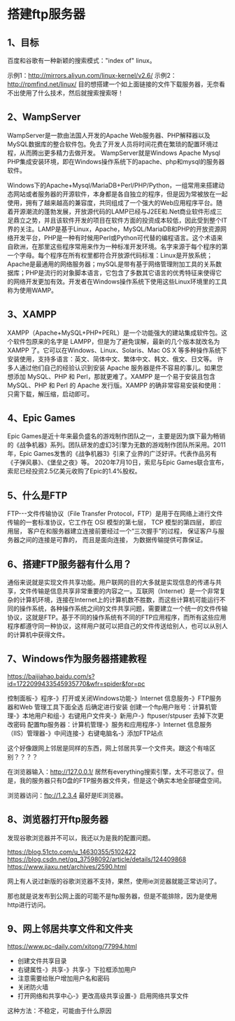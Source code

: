 # 搭建ftp服务器

## 1、目标
百度和谷歌有一种新颖的搜索模式："index of" linux。

示例1：http://mirrors.aliyun.com/linux-kernel/v2.6/
示例2：http://rpmfind.net/linux/
目的想搭建一个如上面链接的文件下载服务器，无奈看不出使用了什么技术，然后就搜索搜索呀！

## 2、WampServer
WampServer是一款由法国人开发的Apache Web服务器、PHP解释器以及MySQL数据库的整合软件包。免去了开发人员将时间花费在繁琐的配置环境过程，从而腾出更多精力去做开发。
WampServer就是Windows Apache Mysql PHP集成安装环境，即在Windows操作系统下的apache、php和mysql的服务器软件。

Windows下的Apache+Mysql/MariaDB+Perl/PHP/Python，一组常用来搭建动态网站或者服务器的开源软件，本身都是各自独立的程序，但是因为常被放在一起使用，拥有了越来越高的兼容度，共同组成了一个强大的Web应用程序平台。随着开源潮流的蓬勃发展，开放源代码的LAMP已经与J2EE和.Net商业软件形成三足鼎立之势，并且该软件开发的项目在软件方面的投资成本较低，因此受到整个IT界的关注。LAMP是基于Linux，Apache，MySQL/MariaDB和PHP的开放资源网络开发平台，PHP是一种有时候用Perl或Python可代替的编程语言。这个术语来自欧洲，在那里这些程序常用来作为一种标准开发环境。名字来源于每个程序的第一个字母。每个程序在所有权里都符合开放源代码标准：Linux是开放系统；Apache是最通用的网络服务器；mySQL是带有基于网络管理附加工具的关系数据库；PHP是流行的对象脚本语言，它包含了多数其它语言的优秀特征来使得它的网络开发更加有效。开发者在Windows操作系统下使用这些Linux环境里的工具称为使用WAMP。

## 3、XAMPP
XAMPP（Apache+MySQL+PHP+PERL）是一个功能强大的建站集成软件包。这个软件包原来的名字是 LAMPP，但是为了避免误解，最新的几个版本就改名为 XAMPP 了。它可以在Windows、Linux、Solaris、Mac OS X 等多种操作系统下安装使用，支持多语言：英文、简体中文、繁体中文、韩文、俄文、日文等。
许多人通过他们自己的经验认识到安装 Apache 服务器是件不容易的事儿。如果您想添加 MySQL、PHP 和 Perl，那就更难了。XAMPP 是一个易于安装且包含 MySQL、PHP 和 Perl 的 Apache 发行版。XAMPP 的确非常容易安装和使用：只需下载，解压缩，启动即可。

## 4、Epic Games
Epic Games是近十年来最负盛名的游戏制作团队之一，主要是因为旗下最为畅销的《战争机器》系列。团队研发的虚幻3引擎为无数的游戏制作团队所采用。2011年，Epic Games发售的《战争机器3》引来了业界的广泛好评。代表作品另有《子弹风暴》、《堡垒之夜》等。
2020年7月10日，索尼与Epic Games联合宣布，索尼已经投资2.5亿美元收购了Epic的1.4%股权。

## 5、什么是FTP
FTP---文件传输协议（File Transfer Protocol，FTP）是用于在网络上进行文件传输的一套标准协议，它工作在 OSI 模型的第七层， TCP 模型的第四层， 即应用层， 客户在和服务器建立连接前要经过一个“三次握手”的过程， 保证客户与服务器之间的连接是可靠的， 而且是面向连接， 为数据传输提供可靠保证。

## 6、搭建FTP服务器有什么用？
通俗来说就是实现文件共享功能。用户联网的目的大多就是实现信息的传递与共享，文件传输是信息共享非常重要的内容之一。互联网（Internet）是一个非常复杂的计算机环境，连接在Internet上的计算机数不胜数，而这些计算机可能运行不同的操作系统，各种操作系统之间的文件共享问题，需要建立一个统一的文件传输协议，这就是FTP。基于不同的操作系统有不同的FTP应用程序，而所有这些应用程序都遵守同一种协议，这样用户就可以把自己的文件传送给别人，也可以从别人的计算机中获得文件。

## 7、Windows作为服务器搭建教程
https://baijiahao.baidu.com/s?id=1722099433545935770&wfr=spider&for=pc

控制面板-》程序-》打开或关闭Windows功能-》Internet 信息服务-》FTP服务器和Web 管理工具下面全选 后确定进行安装
创建一个ftp用户账号：计算机管理-》本地用户和组-》右键用户文件夹-》新用户-》ftpuser/stpuser 去掉下次更改密码
配置ftp服务器：计算机管理-》服务和应用程序-》Internet 信息服务 （IIS）管理器-》中间连接-》右键电脑名-》添加FTP站点

这个好像跟网上邻居是同样的东西，网上邻居共享一个文件夹。跟这个有啥区别？？？？

在浏览器输入：http://127.0.0.1/
居然有everything搜索引擎，太不可思议了。但是，我的服务器只有D盘的FTP服务器文件夹，但是这个确实本地全部硬盘空间。

浏览器访问：ftp://1.2.3.4
最好是IE浏览器。

## 8、浏览器打开ftp服务器
发现谷歌浏览器并不可以，我还以为是我的配置问题。

https://blog.51cto.com/u_14630355/5102422
https://blog.csdn.net/qq_37598092/article/details/124409868
https://www.jiaxu.net/archives/2590.html

网上有人说过新版的谷歌浏览器不支持，果然，使用ie浏览器就能正常访问了。

那也就是说发布到公网上面的可能不是ftp服务器，但是不能排除，因为是使用http进行访问。

## 9、网上邻居共享文件和文件夹
https://www.pc-daily.com/xitong/77994.html

- 创建文件共享目录
- 右键属性-》共享-》共享-》下拉框添加用户
- 注意需要给账户增加用户名和密码
- 关闭防火墙
- 打开网络和共享中心-》更改高级共享设置-》启用网络共享文件

这种方法：不稳定，可能由于什么原因













